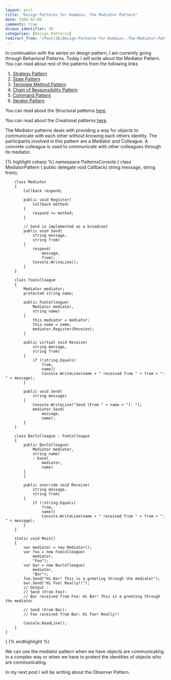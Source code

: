 ```yaml
---
layout: post
title: "Design Patterns for Dummies. The Mediator Pattern"
date: 2009-02-09
comments: true
disqus_identifier: 36
categories: [Design Patterns]
redirect_from: "/Post/36/Design-Patterns-for-Dummies.-The-Mediator-Pattern.aspx/"
---
```

In continuation with the series on design pattern, I am currently going
through Behavioral Patterns. Today I will write about the Mediator
Pattern. You can read about rest of the patterns from the following
links
<!--more-->
1.  [Strategy
    Pattern](/2009/01/12/Design-Patterns-for-Dummies.-The-Strategy-Pattern/)
2.  [State
    Pattern](/2009/01/15/Design-Patterns-for-Dummies.-The-State-Pattern/)
3.  [Template Method
    Pattern](/2009/01/19/Design-Patterns-for-Dummies.-The-Template-Method-Pattern/)
4.  [Chain of Responsibility
    Pattern](/2009/01/22/Design-Patterns-for-Dummies.-The-Chain-of-Responsibility-Pattern/)
5.  [Command
    Pattern](/2009/02/02/Design-Patterns-for-Dummies.-The-Command-Pattern/)
6.  [Iterator
    Pattern](/2009/02/05/Design-Patterns-for-Dummies.-The-Iterator-Pattern/)

You can read about the Structural patterns
[here](/2008/12/15/Structural-Design-Patterns/).

You can read about the Creational patterns
[here](/2009/01/12/Creational-Design-Patterns/).

The Mediator patterns deals with providing a way for objects to
communicate with each other without knowing each others identity. The
participants involved in this pattern are a Mediator and Colleague. A
concrete colleague is used to communicate with other colleagues through
its mediator.

{% highlight csharp %}
namespace PatternsConsole
{
    class MediatorPattern
    {
        public delegate void Callback(
            string message,
            string from);

        class Mediator
        {
            Callback respond;

            public void Register(
                Callback method)
            {
                respond += method;
            }

            // Send is implemented as a broadcast
            public void Send(
                string message,
                string from)
            {
                respond(
                    message,
                    from);
                Console.WriteLine();
            }
        }

        class FooColleague
        {
            Mediator mediator;
            protected string name;

            public FooColleague(
                Mediator mediator,
                string name)
            {
                this.mediator = mediator;
                this.name = name;
                mediator.Register(Receive);
            }

            public virtual void Receive(
                string message,
                string from)
            {
                if (!string.Equals(
                    from,
                    name))
                    Console.WriteLine(name + " received from " + from + ": " + message);
            }

            public void Send(
                string message)
            {
                Console.WriteLine("Send (From " + name + "): ");
                mediator.Send(
                    message,
                    name);
            }
        }

        class BarColleague : FooColleague
        {
            public BarColleague(
                Mediator mediator,
                string name)
                : base(
                    mediator,
                    name)
            {
            }

            public override void Receive(
                string message,
                string from)
            {
                if (!string.Equals(
                    from,
                    name))
                    Console.WriteLine(name + " received from " + from + ": " + message);
            }
        }

        static void Main()
        {
            var mediator = new Mediator();
            var foo = new FooColleague(
                mediator,
                "Foo");
            var bar = new BarColleague(
                mediator,
                "Bar");
            foo.Send("Hi Bar! This is a greeting through the mediator");
            bar.Send("Hi Foo! Really!!");
            // Output :
            // Send (From Foo):
            // Bar received from Foo: Hi Bar! This is a greeting through the mediator

            // Send (From Bar):
            // Foo received from Bar: Hi Foo! Really!!

            Console.ReadLine();
        }
    }
}
{% endhighlight %}

We can use the mediator pattern when we have objects are communicating
in a complex way or when we have to protect the identities of objects
who are communicating.

In my next post I will be writing about the Observer Pattern.

